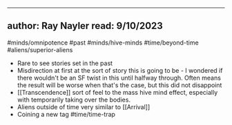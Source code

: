
---
author: Ray Nayler
read: 9/10/2023
---
#minds/omnipotence #past #minds/hive-minds #time/beyond-time #aliens/superior-aliens 

- Rare to see stories set in the past
- Misdirection at first at the sort of story this is going to be - I wondered if there wouldn't be an SF twist in this until halfway through. Often means the result will be worse when that's the case, but this did not disappoint
- [[Transcendence]] sort of feel to the mass hive mind effect, especially with temporarily taking over the bodies. 
- Aliens outside of time very similar to [[Arrival]]
- Coining a new tag #time/time-trap 